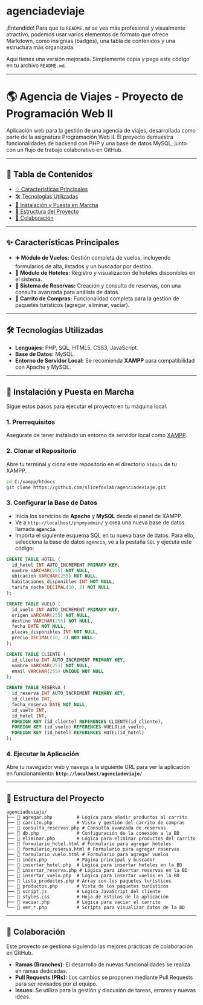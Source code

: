 # agenciadeviaje
¡Entendido\! Para que tu `README.md` se vea más profesional y visualmente atractivo, podemos usar varios elementos de formato que ofrece Markdown, como insignias (badges), una tabla de contenidos y una estructura más organizada.

Aquí tienes una versión mejorada. Simplemente copia y pega este código en tu archivo `README.md`.

-----

# 🌎 Agencia de Viajes - Proyecto de Programación Web II

Aplicación web para la gestión de una agencia de viajes, desarrollada como parte de la asignatura Programación Web II. El proyecto demuestra funcionalidades de backend con PHP y una base de datos MySQL, junto con un flujo de trabajo colaborativo en GitHub.

-----

## 📖 Tabla de Contenidos

  * [✨ Características Principales](https://www.google.com/search?q=%23-caracter%C3%ADsticas-principales)
  * [🛠️ Tecnologías Utilizadas](https://www.google.com/search?q=%23-tecnolog%C3%ADas-utilizadas)
  * [🚀 Instalación y Puesta en Marcha](https://www.google.com/search?q=%23-instalaci%C3%B3n-y-puesta-en-marcha)
  * [📂 Estructura del Proyecto](https://www.google.com/search?q=%23-estructura-del-proyecto)
  * [🤝 Colaboración](https://www.google.com/search?q=%23-colaboraci%C3%B3n)

-----

## ✨ Características Principales

  * **✈️ Módulo de Vuelos:** Gestión completa de vuelos, incluyendo formularios de alta, listados y un buscador por destino.
  * **🏨 Módulo de Hoteles:** Registro y visualización de hoteles disponibles en el sistema.
  * **📝 Sistema de Reservas:** Creación y consulta de reservas, con una consulta avanzada para análisis de datos.
  * **🛒 Carrito de Compras:** Funcionalidad completa para la gestión de paquetes turísticos (agregar, eliminar, vaciar).

-----

## 🛠️ Tecnologías Utilizadas

  * **Lenguajes:** PHP, SQL, HTML5, CSS3, JavaScript.
  * **Base de Datos:** MySQL.
  * **Entorno de Servidor Local:** Se recomienda **XAMPP** para compatibilidad con Apache y MySQL.

-----

## 🚀 Instalación y Puesta en Marcha

Sigue estos pasos para ejecutar el proyecto en tu máquina local.

### **1. Prerrequisitos**

Asegúrate de tener instalado un entorno de servidor local como [XAMPP](https://www.apachefriends.org/index.html).

### **2. Clonar el Repositorio**

Abre tu terminal y clona este repositorio en el directorio `htdocs` de tu XAMPP.

```bash
cd C:/xampp/htdocs
git clone https://github.com/slicefoxlab/agenciadeviaje.git
```

### **3. Configurar la Base de Datos**

  * Inicia los servicios de **Apache** y **MySQL** desde el panel de XAMPP.
  * Ve a `http://localhost/phpmyadmin/` y crea una nueva base de datos llamada **`agencia`**.
  * Importa el siguiente esquema SQL en tu nueva base de datos. Para ello, selecciona la base de datos `agencia`, ve a la pestaña `SQL` y ejecuta este código:

<!-- end list -->

```sql
CREATE TABLE HOTEL (
  id_hotel INT AUTO_INCREMENT PRIMARY KEY,
  nombre VARCHAR(255) NOT NULL,
  ubicacion VARCHAR(255) NOT NULL,
  habitaciones_disponibles INT NOT NULL,
  tarifa_noche DECIMAL(10, 2) NOT NULL
);

CREATE TABLE VUELO (
  id_vuelo INT AUTO_INCREMENT PRIMARY KEY,
  origen VARCHAR(255) NOT NULL,
  destino VARCHAR(255) NOT NULL,
  fecha DATE NOT NULL,
  plazas_disponibles INT NOT NULL,
  precio DECIMAL(10, 2) NOT NULL
);

CREATE TABLE CLIENTE (
  id_cliente INT AUTO_INCREMENT PRIMARY KEY,
  nombre VARCHAR(255) NOT NULL,
  email VARCHAR(255) UNIQUE NOT NULL
);

CREATE TABLE RESERVA (
  id_reserva INT AUTO_INCREMENT PRIMARY KEY,
  id_cliente INT,
  fecha_reserva DATE NOT NULL,
  id_vuelo INT,
  id_hotel INT,
  FOREIGN KEY (id_cliente) REFERENCES CLIENTE(id_cliente),
  FOREIGN KEY (id_vuelo) REFERENCES VUELO(id_vuelo),
  FOREIGN KEY (id_hotel) REFERENCES HOTEL(id_hotel)
);
```

### **4. Ejecutar la Aplicación**

Abre tu navegador web y navega a la siguiente URL para ver la aplicación en funcionamiento:
**`http://localhost/agenciadeviaje/`**

-----

## 📂 Estructura del Proyecto

```
agenciadeviaje/
├── 📄 agregar.php         # Lógica para añadir productos al carrito
├── 📄 carrito.php         # Vista y gestión del carrito de compras
├── 📄 consulta_reservas.php # Consulta avanzada de reservas
├── 📄 db.php              # Configuración de la conexión a la BD
├── 📄 eliminar.php        # Lógica para eliminar productos del carrito
├── 📄 formulario_hotel.html # Formulario para agregar hoteles
├── 📄 formulario_reserva.html # Formulario para agregar reservas
├── 📄 formulario_vuelo.html # Formulario para agregar vuelos
├── 📄 index.php           # Página principal y buscador
├── 📄 insertar_hotel.php  # Lógica para insertar hoteles en la BD
├── 📄 insertar_reserva.php # Lógica para insertar reservas en la BD
├── 📄 insertar_vuelo.php  # Lógica para insertar vuelos en la BD
├── 📄 lista_productos.php # Array con los paquetes turísticos
├── 📄 productos.php       # Vista de los paquetes turísticos
├── 📄 script.js           # Lógica JavaScript del cliente
├── 📄 styles.css          # Hoja de estilos de la aplicación
├── 📄 vaciar.php          # Lógica para vaciar el carrito
└── 📄 ver_*.php           # Scripts para visualizar datos de la BD
```

-----

## 🤝 Colaboración

Este proyecto se gestiona siguiendo las mejores prácticas de colaboración en GitHub.

  * **Ramas (Branches):** El desarrollo de nuevas funcionalidades se realiza en ramas dedicadas.
  * **Pull Requests (PRs):** Los cambios se proponen mediante Pull Requests para ser revisados por el equipo.
  * **Issues:** Se utiliza para la gestión y discusión de tareas, errores y nuevas ideas.

